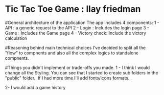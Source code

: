 # Tic Tac Toe Game : Ilay friedman

#General architecture of the application
The app includes 4 components:
1 - API :  a generic request to the API
2 - Login : Includes the login page
3 - Game : Includes the Game page
4 - Victory check: Include the victory calculation

#Reasoning behind main technical choices
I've decided to split all the "flow" to compnents and also all the complex logics to standalone compnents.

#Things you didn't implement or trade-offs you made.
1 - I think I would change all the Styling. 
You can see that I started to create sub folders in the "public" folder..
If I had more time I'll add fonts/icons formats..

2- I would add a game history
